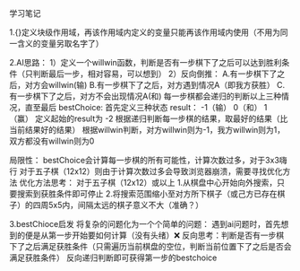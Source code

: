 <!--
 * @Author: ailiang
 * @Date: 2020-11-30 09:15:32
 * @LastEditors: ailiang
 * @LastEditTime: 2020-12-06 20:59:47
-->
学习笔记

1.{}定义块级作用域，再该作用域内定义的变量只能再该作用域内使用（不用为同一含义的变量另取名字了）

2.AI思路：
1）定义一个willwin函数，判断是否有一步棋下了之后可以达到胜利条件（只判断最后一步，相对容易，可以想到）
2）反向倒推：
A.有一步棋下了之后，对方会willwin(输)
B.有一步棋下了之后，对方遇到情况A（即我方获胜）
C.有一步棋下了之后，对方不会出现情况A(和)
每一步棋都会递归的判断以上三种情况，直至最后
bestChoice:
首先定义三种状态 result： -1（输） 0（和） 1 （赢）
定义起始的result为 -2
根据递归判断每一步棋的结果，取最好的结果（比当前结果好的结果）
根据willwin判断，对方willwin则为-1，我方willwin则为1，双方都没有willwin则为0

局限性：
bestChoice会计算每一步棋的所有可能性，计算次数过多，对于3x3嗨行
对于五子棋（12x12）则由于计算次数过多会导致浏览器崩溃，需要寻找优化方法
优化方法思考：
对于五子棋（12x12）或以上
1.从棋盘中心开始向外搜索，只要搜索到获胜条件即可停止
2.将搜索范围缩小至对方所下棋子（或己方已存在棋子）的四周5x5内，间隔太远的棋子意义不大（准确？）

3.bestChioce启发
将复杂的问题化为一个个简单的问题：
遇到ai问题时，首先想到的便是从第一步开始要如何计算（没有头绪）❌
反向思考：判断是否有一步棋下了之后满足获胜条件（只需遍历当前棋盘的空位，判断当前位置下了之后是否会满足获胜条件）
反向递归判断即可获得第一步的bestchoice
